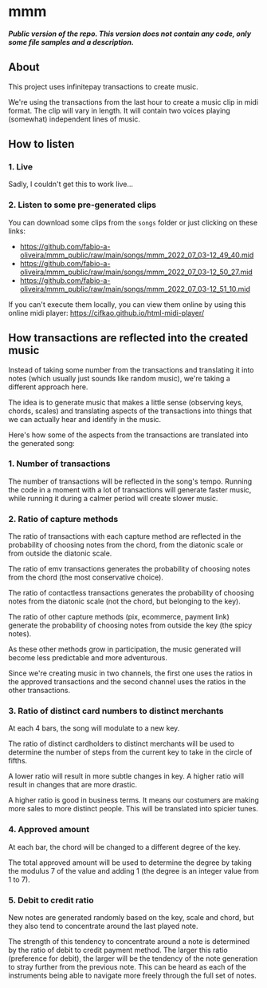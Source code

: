 # mmm

___Public version of the repo. This version does not contain any code, only some file samples and a description.___

## About

This project uses infinitepay transactions to create music.

We're using the transactions from the last hour to create a music clip in midi format. The clip will vary in length. It will contain two voices playing (somewhat) independent lines of music.

## How to listen

### 1. Live

Sadly, I couldn't get this to work live...

### 2. Listen to some pre-generated clips

You can download some clips from the `songs` folder or just clicking on these links:
- https://github.com/fabio-a-oliveira/mmm_public/raw/main/songs/mmm_2022_07_03-12_49_40.mid
- https://github.com/fabio-a-oliveira/mmm_public/raw/main/songs/mmm_2022_07_03-12_50_27.mid
- https://github.com/fabio-a-oliveira/mmm_public/raw/main/songs/mmm_2022_07_03-12_51_10.mid

If you can't execute them locally, you can view them online by using this online midi player: https://cifkao.github.io/html-midi-player/ 

## How transactions are reflected into the created music

Instead of taking some number from the transactions and translating it into notes (which usually just sounds like random music), we're taking a different approach here.

The idea is to generate music that makes a little sense (observing keys, chords, scales) and translating aspects of the transactions into things that we can actually hear and identify in the music.

Here's how some of the aspects from the transactions are translated into the generated song:

### 1. Number of transactions

The number of transactions will be reflected in the song's tempo. Running the code in a moment with a lot of transactions will generate faster music, while running it during a calmer period will create slower music.

### 2. Ratio of capture methods

The ratio of transactions with each capture method are reflected in the probability of choosing notes from the chord, from the diatonic scale or from outside the diatonic scale.

The ratio of emv transactions generates the probability of choosing notes from the chord (the most conservative choice).

The ratio of contactless transactions generates the probability of choosing notes from the diatonic scale (not the chord, but belonging to the key).

The ratio of other capture methods (pix, ecommerce, payment link) generate the probability of choosing notes from outside the key (the spicy notes).

As these other methods grow in participation, the music generated will become less predictable and more adventurous.

Since we're creating music in two channels, the first one uses the ratios in the approved transactions and the second channel uses the ratios in the other transactions.

### 3. Ratio of distinct card numbers to distinct merchants

At each 4 bars, the song will modulate to a new key. 

The ratio of distinct cardholders to distinct merchants will be used to determine the number of steps from the current key to take in the circle of fifths.

A lower ratio will result in more subtle changes in key. A higher ratio will result in changes that are more drastic.

A higher ratio is good in business terms. It means our costumers are making more sales to more distinct people. This will be translated into spicier tunes.

### 4. Approved amount

At each bar, the chord will be changed to a different degree of the key.

The total approved amount will be used to determine the degree by taking the modulus 7 of the value and adding 1 (the degree is an integer value from 1 to 7).

### 5. Debit to credit ratio

New notes are generated randomly based on the key, scale and chord, but they also tend to concentrate around the last played note. 

The strength of this tendency to concentrate around a note is determined by the ratio of debit to credit payment method. The larger this ratio (preference for debit), the larger will be the tendency of the note generation to stray further from the previous note. This can be heard as each of the instruments being able to navigate more freely through the full set of notes.
